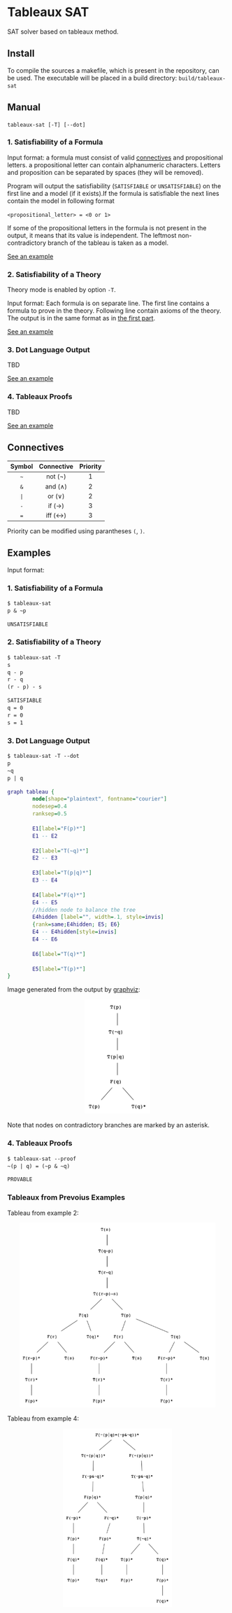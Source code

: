 # Tableaux SAT

SAT solver based on tableaux method.

## Install

To compile the sources a makefile, which is present in the repository, can be used. The executable will be placed in a build directory: `build/tableaux-sat`

## Manual

`tableaux-sat [-T] [--dot]`

### <a name="sat"></a>1. Satisfiability of a Formula

Input format: a formula must consist of valid [connectives](#connectives) and propositional letters. a propositional letter can contain alphanumeric characters. Letters and proposition can be separated by spaces (they will be removed).

Program will output the satisfiability (`SATISFIABLE` or `UNSATISFIABLE`) on the first line and a model (if it exists).If the formula is satisfiable the next lines contain the model in following format

`<propositional_letter> = <0 or 1>`

If some of the propositional letters in the formula is not present in the output, it means that its value is independent.
The leftmost non-contradictory branch of the tableau is taken as a model.

[See an example](#example-1)

### 2. Satisfiability of a Theory

Theory mode is enabled by option `-T`.

Input format: Each formula is on separate line. The first line contains a formula to prove in the theory. Following line contain axioms of the theory.
The output is in the same format as in [the first part](#sat).

[See an example](#example-2)

### 3. Dot Language Output

TBD

[See an example](#example-3)

### 4. Tableaux Proofs

TBD

[See an example](#example-4)

## <a name="connectives"></a>Connectives

| Symbol | Connective | Priority |
| :----: | :--------: | :------: |
|  `~`   |  not (¬)   |    1     |
|  `&`   |  and (∧)   |    2     |
|  `\|`  |   or (∨)   |    2     |
|  `-`   |   if (→)   |    3     |
|  `=`   |  iff (↔)   |    3     |

Priority can be modified using parantheses `(`, `)`.

## Examples

Input format:

### <a name="example-1"></a>1. Satisfiability of a Formula

```txt
$ tableaux-sat
p & ~p
```

```txt
UNSATISFIABLE
```

### <a name="example-2"></a>2. Satisfiability of a Theory

```txt
$ tableaux-sat -T
s
q - p
r - q
(r - p) - s
```

```txt
SATISFIABLE
q = 0
r = 0
s = 1
```

### <a name="example-3"></a>3. Dot Language Output

```txt
$ tableaux-sat -T --dot
p
~q
p | q
```

```dot
graph tableau {
        node[shape="plaintext", fontname="courier"]
        nodesep=0.4
        ranksep=0.5

        E1[label="F(p)*"]
        E1 -- E2

        E2[label="T(~q)*"]
        E2 -- E3

        E3[label="T(p|q)*"]
        E3 -- E4

        E4[label="F(q)*"]
        E4 -- E5
        //hidden node to balance the tree
        E4hidden [label="", width=.1, style=invis]
        {rank=same;E4hidden; E5; E6}
        E4 -- E4hidden[style=invis]
        E4 -- E6

        E6[label="T(q)*"]

        E5[label="T(p)*"]
}
```

Image generated from the output by [graphviz](https://www.graphviz.org/):

<p align="center">
        <img src="examples/example-3.png" width="150"  alt="Example 1" />
</p>

Note that nodes on contradictory branches are marked by an asterisk.

### <a name="example-4"></a>4. Tableaux Proofs

```txt
$ tableaux-sat --proof
~(p | q) = (~p & ~q)
```

```txt
PROVABLE
```

### Tableaux from Prevoius Examples

Tableau from example 2:

<p align="center">
<img src="examples/example-2.png" width="450" alt="Example 1" />
</p>

Tableau from example 4:

<p align="center">
<img src="examples/example-4.png" width="250" alt="Example 1" />
</p>
